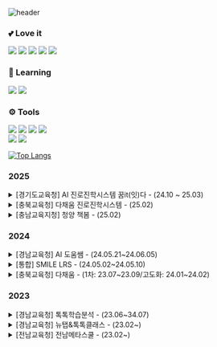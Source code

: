 ![header](https://capsule-render.vercel.app/api?type=venom&color=0:C7C7BA,50:E5E6DC,100:EAEBE4&text=zxxmin&height=150&fontColor=ffffff&stroke=000000)

<h3>💕 Love it</h3>

<img src="https://img.shields.io/badge/React-2a2f39?style=flat&logo=React&logoColor=61DAFB"/> <img src="https://img.shields.io/badge/JavaScript-F7DF1E?style=flat&logo=JavaScript&logoColor=white"/> <img src="https://img.shields.io/badge/HTML-E34F26?style=flat&logo=HTML5&logoColor=white"/> <img src="https://img.shields.io/badge/CSS-1572B6?style=flat&logo=CSS3&logoColor=white"/> <img src="https://img.shields.io/badge/SASS-CC6699?style=flat&logo=SASS&logoColor=white"/>

<h3>📖 Learning</h3>

<img src="https://img.shields.io/badge/Next.js-000000?style=flat&logo=Next.js&logoColor=white"/> <img src="https://img.shields.io/badge/TypeScript-3178C6?style=flat&logo=TypeScript&logoColor=white"/>

<h3>⚙️ Tools</h3>

<img src="https://img.shields.io/badge/VSCode-0078d7?style=flat&logo=visual-studio-code&logoColor=white"/> <img src="https://img.shields.io/badge/Git-F05032?style=flat&logo=git&logoColor=white"/> <img src="https://img.shields.io/badge/Github-181717?style=flat&logo=github&logoColor=white"/> <img src="https://img.shields.io/badge/Notion-ffffff?style=flat&logo=notion&logoColor=black"/><br/>
<img src="https://img.shields.io/badge/Figma-F24E1E?style=flat&logo=figma&logoColor=white"/> <img src="https://img.shields.io/badge/Adobe-FF0000?style=flat&logo=adobe&logoColor=white"/>


[![Top Langs](https://github-readme-stats.vercel.app/api/top-langs/?username=zxxmin&layout=donut)](https://github.com/zxxmin/github-readme-stats)

### 2025
<details markdown="7">
  <summary>[경기도교육청] AI 진로진학시스템 꿈it(잇)다 - (24.10 ~ 25.03)</summary>
  <div>
    <ul>
      <li>🔭 link : <a href="https://jinro.goedu.kr">https://jinro.goedu.kr</a></li>
      <li><b>개발 언어 및 프레임워크/라이브러리</b> : React-18.x, Next.js-14.x, @tanstack/react-query v5, Recoil, App Router</li>
      <li>AI 모의면접 예약 기능 구현</li>
      <li>AI 모의면접 분석 기능 구현</li>
      <li>권한에 따라 기능이 다른 게시판 구현</li>
      <li>OPEN API를 통해 학교 정보를 게시판 형태로 구현 및 위치 정보 지도 구현</li>
    </ul>
  </div>
</details>
<details markdown="8">
  <summary>[충북교육청] 다채움 진로진학시스템 - (25.02)</summary>
  <div>
    <ul>
      <li><b>개발 언어</b> : HTML, SCSS, JavaScript, JSP</li>
      <li>워크넷 시험 기능 구현</li>
      <li>워크넷 시험 결과 기능 구현</li>
    </ul>
  </div>
</details>
<details markdown="9">
  <summary>[충남교육지청] 청양 책봄 - (25.02)</summary>
  <div>
    <ul>
      <li><b>개발 언어</b> : HTML, SCSS, JavaScript, JSP</li>
      <li>자동 승인 반일 경우에만 독서 그룹 바로 입장을 위한 QR 코드 기능 구현</li>
      <li>독서 기록장 기능 구현</li>
    </ul>
  </div>
</details>

### 2024
<details markdown="6">
  <summary>[경남교육청] AI 도움쌤 - (24.05.21~24.06.05)</summary>
  <div>
    <ul>
      <li>🔭 link : <a href="https://tai.itt.link">https://tai.itt.link</a></li>
      <li><b>개발 언어</b> : HTML, SCSS, JavaScript, JSP</li>
      <li>이미지 최적화를 위해 Data URI로 브라우저 캐시 이용</li>
      <li>검색형 AI 챗봇 기능 구현</li>
      <li>질의 및 응답 CRUD 기능 구현</li>
      <li>추천 서비스 기능 구현</li>
      <li>클래스 문법을 활용하여 시큐어 코딩</li>
    </ul>
  </div>
</details>
<details markdown="5">
  <summary>[통합] SMILE LRS - (24.05.02~24.05.10)</summary>
  <div>
    <ul>
      <li><b>개발 언어</b> : HTML, SCSS, JavaScript</li>
      <li>xAPI 결과 데이터 시각화</li>
    </ul>
  </div>
</details>
<details markdown="4">
  <summary>[충북교육청] 다채움 - (1차: 23.07~23.09/고도화: 24.01~24.02)</summary>
  <div>
    <ul>
      <li>🔭 link : <a href="https://dcu.cbe.go.kr">https://dcu.cbe.go.kr</a></li>
      <li><b>개발 언어</b> : HTML, SCSS, JavaScript, JSP</li>
      <li>로딩 속도 최적화 (무한 스크롤 기능 구현)</li>
      <li>이미지 최적화를 위해 Data URI로 브라우저 캐시 이용</li>
      <li>채움책방 책 검색 기능 구현</li>
      <li>채움책방 데이터 시각화 기능 구현</li>
      <li>학습심리검사 검사하기 및 검사결과 보기 기능 구현</li>
      <li>학생홈 콘텐츠 및 퀴즈 확인 기능 구현</li>
      <li>수업 및 과제 참여/미참여 인원 확인 기능 구현</li>
      <li>반응형 대응</li>
    </ul>
  </div>
</details>

### 2023
<details markdown="3">
  <summary>[경남교육청] 톡톡학습분석 - (23.06~34.07)</summary>
  <div
    <ul>
      <li>🔭 link : <a href="https://la.itt.link">https://la.itt.link</a></li>
      <li><b>개발 언어</b> : HTML, SCSS, JavaScript</li>
      <li>그래프 하드코딩</li>
    </ul>
  </div>
</details>
<details markdown="2">
  <summary>[경남교육청] 뉴탭&톡톡클래스 - (23.02~)</summary>
  <div>
    <ul>
      <li>🔭 link : <a href="https://newtab.itt.link">https://newtab.itt.link</a></li>
      <li>교사용 개인 정보 동의서 화면 구현</li>
      <li>유지보수</li>
    </ul>
  </div>
</details>
<details markdown="1">
  <summary>[전남교육청] 전남메타스쿨 - (23.02~)</summary>
  <div>
    <ul>
      <li>즐겨찾는 페이지 유지보수</li>
      <li>유지보수</li>
    </ul>
  </div>
</details>


<!--
**zxxmin/zxxmin** is a ✨ _special_ ✨ repository because its `README.md` (this file) appears on your GitHub profile.

Here are some ideas to get you started:

- 🔭 I’m currently working on ...
- 🌱 I’m currently learning ...
- 👯 I’m looking to collaborate on ...
- 🤔 I’m looking for help with ...
- 💬 Ask me about ...
- 📫 How to reach me: ...
- 😄 Pronouns: ...
- ⚡ Fun fact: ...
-->
